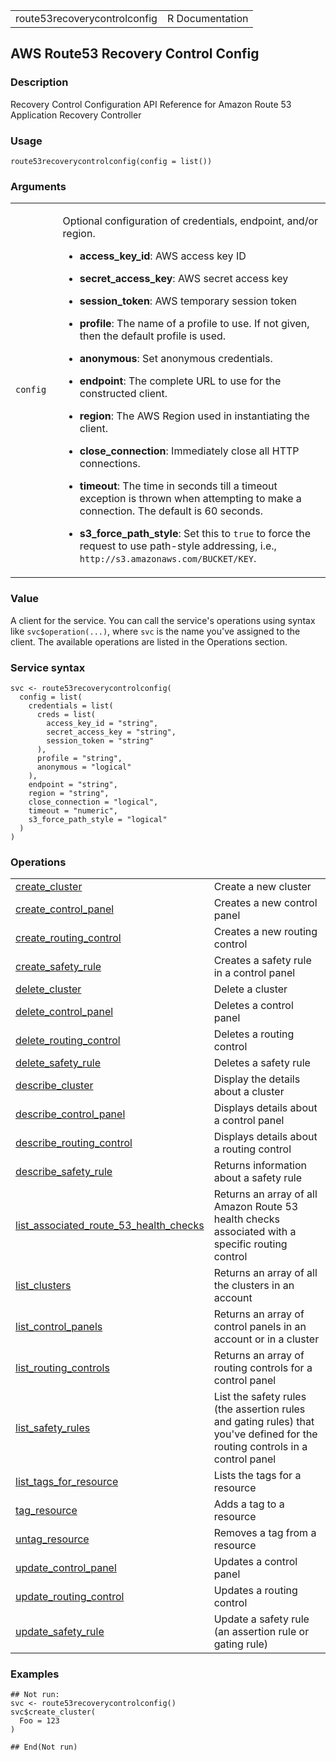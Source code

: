 <table style="width: 100%;">
<tbody>
<tr class="odd">
<td>route53recoverycontrolconfig</td>
<td style="text-align: right;">R Documentation</td>
</tr>
</tbody>
</table>

## AWS Route53 Recovery Control Config

### Description

Recovery Control Configuration API Reference for Amazon Route 53
Application Recovery Controller

### Usage

    route53recoverycontrolconfig(config = list())

### Arguments

<table>
<colgroup>
<col style="width: 15%" />
<col style="width: 85%" />
</colgroup>
<tbody>
<tr class="odd">
<td><code id="route53recoverycontrolconfig_:_config">config</code></td>
<td><p>Optional configuration of credentials, endpoint, and/or
region.</p>
<ul>
<li><p><strong>access_key_id</strong>: AWS access key ID</p></li>
<li><p><strong>secret_access_key</strong>: AWS secret access
key</p></li>
<li><p><strong>session_token</strong>: AWS temporary session
token</p></li>
<li><p><strong>profile</strong>: The name of a profile to use. If not
given, then the default profile is used.</p></li>
<li><p><strong>anonymous</strong>: Set anonymous credentials.</p></li>
<li><p><strong>endpoint</strong>: The complete URL to use for the
constructed client.</p></li>
<li><p><strong>region</strong>: The AWS Region used in instantiating the
client.</p></li>
<li><p><strong>close_connection</strong>: Immediately close all HTTP
connections.</p></li>
<li><p><strong>timeout</strong>: The time in seconds till a timeout
exception is thrown when attempting to make a connection. The default is
60 seconds.</p></li>
<li><p><strong>s3_force_path_style</strong>: Set this to
<code>true</code> to force the request to use path-style addressing,
i.e., <code
style="white-space: pre;">⁠http://s3.amazonaws.com/BUCKET/KEY⁠</code>.</p></li>
</ul></td>
</tr>
</tbody>
</table>

### Value

A client for the service. You can call the service's operations using
syntax like `svc$operation(...)`, where `svc` is the name you've
assigned to the client. The available operations are listed in the
Operations section.

### Service syntax

    svc <- route53recoverycontrolconfig(
      config = list(
        credentials = list(
          creds = list(
            access_key_id = "string",
            secret_access_key = "string",
            session_token = "string"
          ),
          profile = "string",
          anonymous = "logical"
        ),
        endpoint = "string",
        region = "string",
        close_connection = "logical",
        timeout = "numeric",
        s3_force_path_style = "logical"
      )
    )

### Operations

<table>
<tbody>
<tr class="odd">
<td style="text-align: left;"><a href="../route53recoverycontrolconfig_create_cluster/"> create_cluster </a></td>
<td style="text-align: left;">Create a new cluster</td>
</tr>
<tr class="even">
<td style="text-align: left;"><a href="../route53recoverycontrolconfig_create_control_panel/"> create_control_panel </a></td>
<td style="text-align: left;">Creates a new control panel</td>
</tr>
<tr class="odd">
<td style="text-align: left;"><a href="../route53recoverycontrolconfig_create_routing_control/"> create_routing_control </a></td>
<td style="text-align: left;">Creates a new routing control</td>
</tr>
<tr class="even">
<td style="text-align: left;"><a href="../route53recoverycontrolconfig_create_safety_rule/"> create_safety_rule </a></td>
<td style="text-align: left;">Creates a safety rule in a control
panel</td>
</tr>
<tr class="odd">
<td style="text-align: left;"><a href="../route53recoverycontrolconfig_delete_cluster/"> delete_cluster </a></td>
<td style="text-align: left;">Delete a cluster</td>
</tr>
<tr class="even">
<td style="text-align: left;"><a href="../route53recoverycontrolconfig_delete_control_panel/"> delete_control_panel </a></td>
<td style="text-align: left;">Deletes a control panel</td>
</tr>
<tr class="odd">
<td style="text-align: left;"><a href="../route53recoverycontrolconfig_delete_routing_control/"> delete_routing_control </a></td>
<td style="text-align: left;">Deletes a routing control</td>
</tr>
<tr class="even">
<td style="text-align: left;"><a href="../route53recoverycontrolconfig_delete_safety_rule/"> delete_safety_rule </a></td>
<td style="text-align: left;">Deletes a safety rule</td>
</tr>
<tr class="odd">
<td style="text-align: left;"><a href="../route53recoverycontrolconfig_describe_cluster/"> describe_cluster </a></td>
<td style="text-align: left;">Display the details about a cluster</td>
</tr>
<tr class="even">
<td style="text-align: left;"><a href="../route53recoverycontrolconfig_describe_control_panel/"> describe_control_panel </a></td>
<td style="text-align: left;">Displays details about a control
panel</td>
</tr>
<tr class="odd">
<td style="text-align: left;"><a href="../route53recoverycontrolconfig_describe_routing_control/"> describe_routing_control </a></td>
<td style="text-align: left;">Displays details about a routing
control</td>
</tr>
<tr class="even">
<td style="text-align: left;"><a href="../route53recoverycontrolconfig_describe_safety_rule/"> describe_safety_rule </a></td>
<td style="text-align: left;">Returns information about a safety
rule</td>
</tr>
<tr class="odd">
<td
style="text-align: left;"><a href="../route53recoverycontrolconfig_list_associated_route_53_health_checks/"> list_associated_route_53_health_checks </a></td>
<td style="text-align: left;">Returns an array of all Amazon Route 53
health checks associated with a specific routing control</td>
</tr>
<tr class="even">
<td style="text-align: left;"><a href="../route53recoverycontrolconfig_list_clusters/"> list_clusters </a></td>
<td style="text-align: left;">Returns an array of all the clusters in an
account</td>
</tr>
<tr class="odd">
<td style="text-align: left;"><a href="../route53recoverycontrolconfig_list_control_panels/"> list_control_panels </a></td>
<td style="text-align: left;">Returns an array of control panels in an
account or in a cluster</td>
</tr>
<tr class="even">
<td style="text-align: left;"><a href="../route53recoverycontrolconfig_list_routing_controls/"> list_routing_controls </a></td>
<td style="text-align: left;">Returns an array of routing controls for a
control panel</td>
</tr>
<tr class="odd">
<td style="text-align: left;"><a href="../route53recoverycontrolconfig_list_safety_rules/"> list_safety_rules </a></td>
<td style="text-align: left;">List the safety rules (the assertion rules
and gating rules) that you've defined for the routing controls in a
control panel</td>
</tr>
<tr class="even">
<td style="text-align: left;"><a href="../route53recoverycontrolconfig_list_tags_for_resource/"> list_tags_for_resource </a></td>
<td style="text-align: left;">Lists the tags for a resource</td>
</tr>
<tr class="odd">
<td style="text-align: left;"><a href="../route53recoverycontrolconfig_tag_resource/"> tag_resource </a></td>
<td style="text-align: left;">Adds a tag to a resource</td>
</tr>
<tr class="even">
<td style="text-align: left;"><a href="../route53recoverycontrolconfig_untag_resource/"> untag_resource </a></td>
<td style="text-align: left;">Removes a tag from a resource</td>
</tr>
<tr class="odd">
<td style="text-align: left;"><a href="../route53recoverycontrolconfig_update_control_panel/"> update_control_panel </a></td>
<td style="text-align: left;">Updates a control panel</td>
</tr>
<tr class="even">
<td style="text-align: left;"><a href="../route53recoverycontrolconfig_update_routing_control/"> update_routing_control </a></td>
<td style="text-align: left;">Updates a routing control</td>
</tr>
<tr class="odd">
<td style="text-align: left;"><a href="../route53recoverycontrolconfig_update_safety_rule/"> update_safety_rule </a></td>
<td style="text-align: left;">Update a safety rule (an assertion rule or
gating rule)</td>
</tr>
</tbody>
</table>

### Examples

    ## Not run: 
    svc <- route53recoverycontrolconfig()
    svc$create_cluster(
      Foo = 123
    )

    ## End(Not run)
